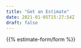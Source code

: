 ```yaml
---
title: "Get an Estimate"
date: 2021-01-05T15:27:54Z
draft: false
---
```


{{% estimate-form/form %}}